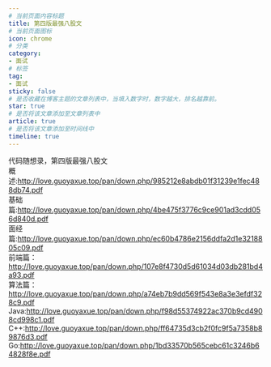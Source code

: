```yaml
---
# 当前页面内容标题
title: 第四版最强八股文
# 当前页面图标
icon: chrome
# 分类
category:
- 面试
# 标签
tag:
- 面试
sticky: false
# 是否收藏在博客主题的文章列表中，当填入数字时，数字越大，排名越靠前。
star: true
# 是否将该文章添加至文章列表中
article: true
# 是否将该文章添加至时间线中
timeline: true
---
```



代码随想录，第四版最强八股文<br>
概述:http://love.guoyaxue.top/pan/down.php/985212e8abdb01f31239e1fec488db74.pdf <br>
基础篇:http://love.guoyaxue.top/pan/down.php/4be475f3776c9ce901ad3cdd056d840d.pdf <br>
面经篇:http://love.guoyaxue.top/pan/down.php/ec60b4786e2156ddfa2d1e3218805c09.pdf <br>
前端篇：http://love.guoyaxue.top/pan/down.php/107e8f4730d5d61034d03db281bd4a93.pdf <br>
算法篇：http://love.guoyaxue.top/pan/down.php/a74eb7b9dd569f543e8a3e3efdf328c9.pdf <br>
Java:http://love.guoyaxue.top/pan/down.php/f98d55374922ac370b9cd4908cd998c1.pdf <br>
C++:http://love.guoyaxue.top/pan/down.php/ff64735d3cb2f0fc9f5a7358b89876d3.pdf <br>
Go:http://love.guoyaxue.top/pan/down.php/1bd33570b565cebc61c3246b64828f8e.pdf <br>


